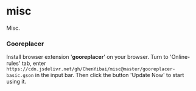 # misc
Misc.
### Gooreplacer
Install browser extension '**gooreplacer**' on your browser. Turn to 'Online-rules' tab, enter ```https://cdn.jsdelivr.net/gh/ChenYibai/misc@master/gooreplacer-basic.gson``` in the input bar. Then click the button 'Update Now' to start using it.
